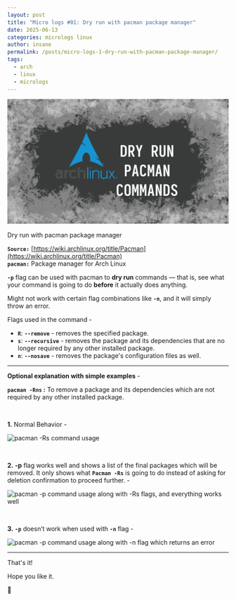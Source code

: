 ```yaml
---
layout: post
title: "Micro logs #01: Dry run with pacman package manager"
date: 2025-06-13
categories: micrologs linux
author: insane
permalink: /posts/micro-logs-1-dry-run-with-pacman-package-manager/
tags:
  - arch
  - linux
  - micrologs
---
```


![](/assets/micrologs/micrologs-01-dry-run-with-pacman-package-manager/thumbnail-02.webp)

Dry run with pacman package manager

**`Source:`** [https://wiki.archlinux.org/title/Pacman](https://wiki.archlinux.org/title/Pacman)  
**`pacman:`** Package manager for Arch Linux

**``-p``** flag can be used with pacman to **dry run** commands — that is, see what your command is going to do **before** it actually does anything.

Might not work with certain flag combinations like **``-n``**, and it will simply throw an error. 

Flags used in the command -
- **`R`**: **`--remove`** - removes the specified package.
- **`s`**: **`--recursive`** - removes the package and its dependencies that are no longer required by any other installed package.
- **`n`**: **`--nosave`** - removes the package's configuration files as well.

---

**Optional explanation with simple examples** -

**``pacman -Rns`` :** To remove a package and its dependencies which are not required by any other installed package. 

<br>

 **1.** Normal Behavior -
  
   ![pacman -Rs command usage](pacman-rns-command.webp)

<br>

**2.** **-p** flag works well and shows a list of the final packages which will be removed. It only shows what **`Pacman -Rs`** is going to do instead of asking for deletion confirmation to proceed further. -

   ![pacman -p command usage along with -Rs flags, and everything works well](pacman-rs-p-command.webp)

<br>

**3.** **``-p``** doesn’t work when used with **``-n``** flag -

   ![pacman -p command usage along with -n flag which returns an error](pacman-rns-p-command.webp)

---

That's it!

Hope you like it.

🦖
